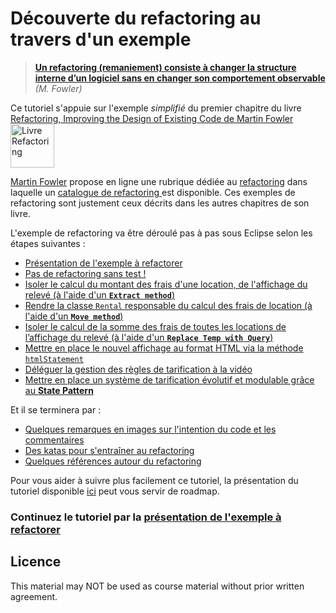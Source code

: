 # Découverte du refactoring au travers d'un exemple
<!-- => retour à la ligne, 2 espaces .... -->


> **[Un refactoring (remaniement) consiste à changer la structure interne d’un logiciel 
> sans en changer son comportement observable](http://refactoring.com/)** *(M. Fowler)*


Ce tutoriel s'appuie sur l'exemple *simplifié* du premier chapitre du livre [Refactoring, Improving the Design of Existing Code de Martin Fowler](http://martinfowler.com/books/refactoring.html) <img src="http://www.martinfowler.com/books/refactoringBook.jpg" alt="Livre Refactoring" width="70">
<!--[Livre Refactoring"](http://www.martinfowler.com/books/refactoringBook.jpg)-->

[Martin Fowler](https://twitter.com/martinfowler) propose en ligne une rubrique dédiée au [refactoring](http://refactoring.com/) dans laquelle un [catalogue de refactoring ](http://refactoring.com/catalog/) est disponible. Ces exemples de refactoring sont justement ceux décrits dans les autres chapitres de son livre.


L'exemple de refactoring va être déroulé pas à pas sous Eclipse selon les étapes suivantes :


* [Présentation de l'exemple à refactorer](refactoring_presentationExemple.md)
* [Pas de refactoring sans test !](refactoring_Step0_miseEnPlaceTests.md) 
* [Isoler le calcul du montant des frais d'une location, de l'affichage du relevé (à l'aide d'un **`Extract method`**)](refactoring_Step1_ExtractMethod.md)
* [Rendre la classe `Rental` responsable du calcul des frais de location (à l'aide d'un **`Move method`**)](refactoring_Step2_MoveMethod.md) 
* [Isoler le calcul de la somme des frais de toutes les locations de l’affichage du relevé (à l'aide d'un **`Replace Temp with Query`**)](refactoring_Step3_ReplaceTempWithQuery.md) 
* [Mettre en place le nouvel affichage au format HTML via la méthode `htmlStatement`](refactoring_Step4_Ajout_htmlStatement.md)
* [Déléguer la gestion des règles de tarification à la vidéo](refactoring_Step5_DeleguerGetCharge.md)
* [Mettre en place un système de tarification évolutif et modulable grâce au **State Pattern**](refactoring_Step6_StatePattern.md)  




Et il se terminera par :   

* [Quelques remarques en images sur l'intention du code et les commentaires](commentaires.md)  
* [Des katas pour s'entraîner au refactoring](katas.md)  
* [Quelques références autour du refactoring](references.md)  


Pour vous aider à suivre plus facilement ce tutoriel, la présentation du tutoriel disponible [ici](Refactoring_PremierExempleStepByStep.pdf) peut vous servir de roadmap.  
  

### Continuez le tutoriel par la [présentation de l'exemple à refactorer](refactoring_presentationExemple.md)  


## Licence
This material may NOT be used as course material without prior written agreement.

















